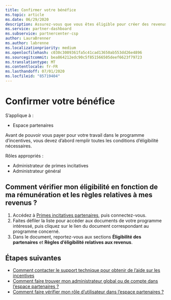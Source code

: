 ```yaml
---
title: Confirmer votre bénéfice
ms.topic: article
ms.date: 06/29/2020
description: Assurez-vous que vous êtes éligible pour créer des revenus et êtes payé dans le cadre du programme d’incentives.
ms.service: partner-dashboard
ms.subservice: partnercenter-csp
author: LauraBrenner
ms.author: labrenne
ms.localizationpriority: medium
ms.openlocfilehash: c030c3009361fa5c41cad13650ab553dd26e4896
ms.sourcegitcommit: bea864212edc90c5f851566505deef6623f79723
ms.translationtype: MT
ms.contentlocale: fr-FR
ms.lasthandoff: 07/01/2020
ms.locfileid: "85719404"
---
```

# <a name="confirm-your-earnings-eligibility"></a>Confirmer votre bénéfice

S’applique à :

- Espace partenaires

Avant de pouvoir vous payer pour votre travail dans le programme d’incentives, vous devez d’abord remplir toutes les conditions d’éligibilité nécessaires.

Rôles appropriés :

- Administrateur de primes incitatives
- Administrateur général

## <a name="how-do-i-check-my-earning-eligibility-and-revenue-rules"></a>Comment vérifier mon éligibilité en fonction de ma rémunération et les règles relatives à mes revenus ?

1. Accédez à [Primes incitatives partenaires](https://partner.microsoft.com/membership/partner-incentives), puis connectez-vous.
2. Faites défiler la liste pour accéder aux documents de votre programme intéressé, puis cliquez sur le lien du document correspondant au programme concerné.
3. Dans le document, reportez-vous aux sections **Éligibilité des partenaires** et **Règles d’éligibilité relatives aux revenus**.

## <a name="next-steps"></a>Étapes suivantes

- [Comment contacter le support technique pour obtenir de l’aide sur les incentives](https://support.microsoft.com/help/4014850)
- [Comment faire trouver mon administrateur global ou de compte dans l’espace partenaires ?](https://support.microsoft.com/help/4534519)
- [Comment faire vérifier mon rôle d’utilisateur dans l’espace partenaires ?](https://support.microsoft.com/help/4534700)
